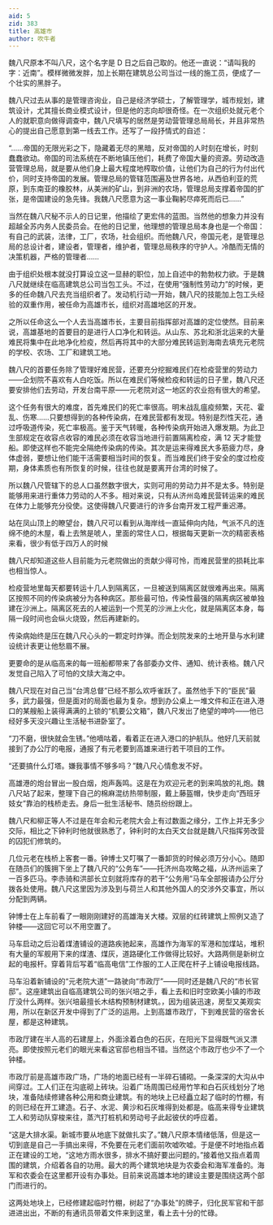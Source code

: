 ```yaml
---
aid: 5
zid: 383
title: 高雄市
author: 吹牛者
---
```


魏八尺原本不叫八尺，这个名字是 D 日之后自己取的。他还一直说：“请叫我的字：近南”。模样微微发胖，加上长期在建筑总公司当过一线的施工员，便成了一个壮实的黑胖子。

魏八尺过去从事的是管理咨询业，自己是经济学硕士，了解管理学，城市规划，建筑设计，尤其擅长商业模式设计，但是他的志向却很奇怪。在一次组织处就元老个人的就职意向做得调查中，魏八尺填写的居然是劳动营管理总局局长，并且非常热心的提出自己愿意到第一线去工作。还写了一段抒情式的自述：

“……帝国的无限光彩之下，隐藏着无尽的黑暗，反对帝国的人时刻在增长，时刻蠢蠢欲动。帝国的司法系统在不断地镇压他们，耗费了帝国大量的资源。劳动改造营管理总局，就是要从他们身上最大程度地榨取价值，让他们为自己的行为付出代价，同时支持帝国的发展。管理总局的管辖范围遍及世界各地，从西伯利亚的荒原，到东南亚的橡胶林，从美洲的矿山，到非洲的农场，管理总局支撑着帝国的扩张，是帝国建设的急先锋。我魏八尺愿意为这一事业鞠躬尽瘁死而后已……”

当然在魏八尺秘不示人的日记里，他描绘了更宏伟的蓝图。当然他的想象力并没有超越全苏内务人民委员会。在他的日记里，他理想的管理总局本身也是一个帝国：有自己的武装，法律，工厂，农场，社会组织。而他魏八尺，帝国元老，是管理总局的总设计者，建设者，管理者，维护者，管理总局秩序的守护人。冷酷而无情的决策机器，严格的管理者……

由于组织处根本就没打算设立这一显赫的职位，加上自述中的勃勃权力欲。于是魏八尺就继续在临高建筑总公司当包工头。不过，在使用“强制性劳动力”的时候，更多的任命魏八尺去充当组织者了。发动机行动一开始，魏八尺的技能加上包工头经验的双重作用，被任命为高雄市长，组织对高雄地区的开发。

之所以任命这么一个人去当高雄市长，主要目前指挥部对高雄的定位使然。目前来说，高雄基地的首要目的是进行人口净化和转运。从山东、苏北和浙北运来的大量难民将集中在此地净化检疫，然后再将其中的大部分难民转运到海南去填充元老院的学校、农场、工厂和建筑工地。

魏八尺的首要任务除了管理好难民营，还要充分挖掘难民们在检疫营里的劳动力——企划院不喜欢有人白吃饭。所以在难民们等候检疫和转运的日子里，魏八尺还要安排他们去劳动，开发台南平原——元老院对这一地区的农业抱有很大的希望。

这个任务有很大的难度，首先难民们的死亡率很高。明末战乱瘟疫频繁，天花、霍乱、伤寒……只要想得到的各种传染病，在难民营都有发现。特别是烈性天花，通过呼吸道传染，死亡率极高。鉴于天气转暖，各种传染病开始进入爆发期。为此卫生部规定在收容点收容的难民必须在收容当地进行前置隔离检疫，满 12 天才能登船。即使这样也不能完全隔绝传染病的传染。其次是运来得难民大多筋疲力尽，身体虚弱，要想让他们能干活需要相当时间的恢复。而当难民们终于安全的度过检疫期，身体素质也有所恢复的时候，往往也就是要离开台湾的时候了。

所以魏八尺管辖下的总人口虽然数字很大，实则可用的劳动力并不是太多。特别是能够用来进行重体力劳动的人不多。相对来说，只有从济州岛难民营转运来的难民在体力上能够充分役使。这使得魏八尺要进行的许多台南开发工程严重迟滞。

站在凤山顶上的瞭望台，魏八尺可以看到从海岸线一直延伸向内陆，气派不凡的连绵不绝的木屋，看上去煞是唬人，里面的常住人口，根据每天更新一次的精密表格来看，很少有低于四万人的时候

魏八尺却知道这些人目前能为元老院做出的贡献少得可怜，而难民营里的损耗比率也相当惊人。

检疫营地里每天都要转运十几人到隔离区，一旦被送到隔离区就很难再出来。隔离区按照不同的传染病被分为各种病区。那些最可怕，传染性最强的隔离病区被单独建在沙洲上。隔离区死去的人被运到一个荒芜的沙洲上火化，就是隔离区本身，每隔一段时间也会纵火烧毁，然后再建新的。

传染病始终是压在魏八尺心头的一颗定时炸弹。而企划院发来的土地开垦与水利建设统计表更让他愁眉不展。

更要命的是从临高来的每一班船都带来了各部委办文件、通知、统计表格。魏八尺发觉自己陷入了可怕的文牍大海之中。

魏八尺现在对自己当“台湾总督”已经不那么欢呼雀跃了。虽然他手下的“臣民”最多，武力最强，但是面对的局面也最为复杂。想到办公桌上一堆文件和正在进入港口的某艘船上装得满满的上锁的“机要公文箱”，魏八尺发出了绝望的呻吟——他已经好多天没兴趣让生活秘书进卧室了。

“刀不磨，很快就会生锈。”他嘀咕着，看着正在进入港口的护航队。他好几天前就接到了办公厅的电报，通报了有元老要到高雄来进行若干项目的工作。

“还要搞什么灯塔。嫌我事情不够多吗？”魏八尺心情愈发不好。

高雄港的炮台冒出一股白烟，炮声轰鸣。这是在为欢迎元老的到来鸣放的礼炮。魏八尺站了起来，整理下自己的棉麻混纺热带制服，戴上藤盔帽，快步走向“西班牙妓女”靠泊的栈桥走去。身后一批生活秘书、随员纷纷跟上。

魏八尺和柳正等人不过是在年会和元老院大会上有过数面之缘分，工作上并无多少交际，相比之下钟利时他就很熟悉了，钟利时的太白天文台就是魏八尺指挥劳改营的囚犯们修筑的。

几位元老在栈桥上客套一番。钟博士又叮嘱了一番卸货的时候必须万分小心。随即在随员们的簇拥下坐上了魏八尺的“公务车”——托济州岛攻略之福，从济州运来了一百多匹马。李赤骑和洪部长立刻就将库存的若干“公务用”马车全部报请办公厅分拨各处使用。魏八尺这里因为涉及到与荷兰人和其他外国人的交涉外交事宜，所以分配到两辆。

钟博士在上车前看了一眼刚刚建好的高雄海关大楼。双层的红砖建筑上照例又造了钟楼——这回它可以不用空置了。

马车启动之后沿着煤渣铺设的道路疾驰起来，高雄作为海军的军港和加煤站，堆积有大量的军舰用下来的煤渣、煤灰，道路硬化工作做得比较好。大路两侧是新树立起的电报杆。穿着背后写着“临高电信”工作服的工人正爬在杆子上铺设电报线路。

马车沿着新铺设的“元老院大道”一路驶向“市政厅”——同时还是魏八尺的“市长官邸”。这座建筑出自临高建筑公司的张兴培之手，看上去和旧时空欧美小镇的市政厅没什么两样。张兴培最擅长木结构预制材建筑。，因为组装迅速，房型又美观实用，所以在新区开发中得到了广泛的运用。上到高雄市政厅，下到难民营的宿舍长屋，都是这种建筑。

市政厅建在半人高的石建屋上，外面涂着白色的石灰，在阳光下显得既气派又漂亮。即使按照元老们的眼光来看这官邸也相当不错。当然这个市政厅也少不了一个钟楼。

市政厅前是高雄市政广场，广场的地面已经有一半碎石铺砌。一条深深的大沟从中间穿过。工人们正在沟底砌上砖块。沿着广场周围已经用竹竿和白石灰线划分了地块，准备陆续修建各种公用和商业建筑。有的地块上已经矗立起了临时的竹棚，有的则已经在开工建造。石子、水泥、黄沙和石灰堆得到处都是。临高来得专业建筑工人和劳动队穿梭来往，蒸汽打桩机和劳动号子此起彼伏的呼应着。

“这是大排水渠。新城市要从地底下就做扎实了。”魏八尺原本情绪低落，但是这一切到底是自己一手搞出来得，不免要在元老们面前吹嘘吹嘘。于是便不时地指点着正在建设的工地，“这地方雨水很多，排水不搞好要出问题的。”接着他又指点着周围的建筑，介绍着各自的功用。最大的两个建筑地块是为农委会和海军准备的。海军和农委会在这里都开设有办事处。目前来说高雄本地的建设主要是围绕这两个部门而进行的。

这两处地块上，已经修建起临时竹棚，树起了“办事处”的牌子，归化民军官和干部进进出出，不断的有通讯员带着文件来到这里，看上去十分的忙碌。
